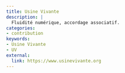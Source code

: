 ```yaml
---
title: Usine Vivante
description: |
  Fluidité numérique, accordage associatif.
categories:
- contribution
keywords:
- Usine Vivante
- UV
external:
  link: https://www.usinevivante.org
---
```


<!-- -->
